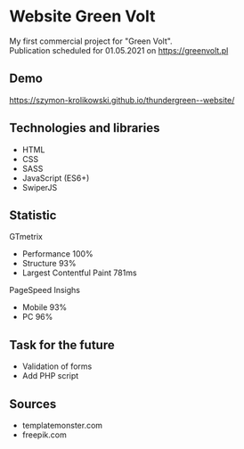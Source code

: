 # Website Green Volt

My first commercial project for "Green Volt". <br>
Publication scheduled for 01.05.2021 on https://greenvolt.pl

## Demo

https://szymon-krolikowski.github.io/thundergreen--website/

## Technologies and libraries

- HTML
- CSS
- SASS
- JavaScript (ES6+)
- SwiperJS

## Statistic

GTmetrix
- Performance 100%
- Structure 93%
- Largest Contentful Paint 781ms

PageSpeed Insighs

- Mobile 93%
- PC 96%

## Task for the future

- Validation of forms
- Add PHP script

## Sources

- templatemonster.com
- freepik.com
